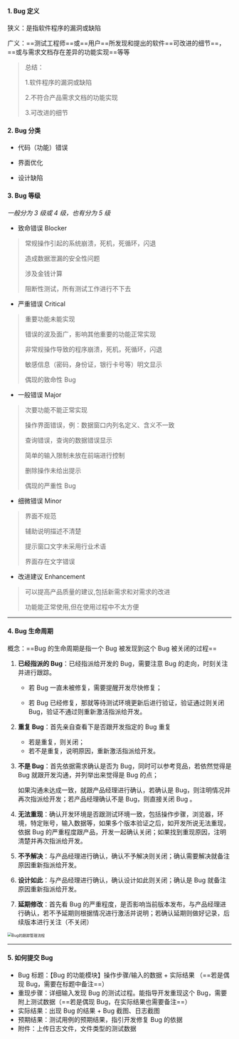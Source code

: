 #### 1. Bug 定义

狭义：是指软件程序的漏洞或缺陷

广义：==测试工程师==或==用户==所发现和提出的软件==可改进的细节==，==或与需求文档存在差异的功能实现==等等

> 总结：
>
> 1.软件程序的漏洞或缺陷
>
> 2.不符合产品需求文档的功能实现
>
> 3.可改进的细节

#### 2. Bug 分类

+ 代码（功能）错误

+ 界面优化

+ 设计缺陷

#### 3. Bug 等级

*一般分为 3 级或 4 级，也有分为 5 级*

* 致命错误 Blocker

> 常规操作引起的系统崩溃，死机，死循环，闪退
>
> 造成数据泄漏的安全性问题
>
> 涉及金钱计算
>
> 阻断性测试，所有测试工作进行不下去

* 严重错误 Critical

> 重要功能未能实现
>
> 错误的波及面广，影响其他重要的功能正常实现
>
> 非常规操作导致的程序崩溃，死机，死循环，闪退
>
> 敏感信息（密码，身份证，银行卡号等）明文显示
>
> 偶现的致命性 Bug

* 一般错误 Major

> 次要功能不能正常实现
>
> 操作界面错误，例：数据窗口内列名定义、含义不一致
>
> 查询错误，查询的数据错误显示
>
> 简单的输入限制未放在前端进行控制
>
> 删除操作未给出提示
>
> 偶现的严重性 Bug

* 细微错误 Minor

> 界面不规范
>
> 辅助说明描述不清楚
>
> 提示窗口文字未采用行业术语
>
> 界面存在文字错误

* 改进建议 Enhancement

> 可以提高产品质量的建议,包括新需求和对需求的改进
>
> 功能能正常使用,但在使用过程中不太方便



---



#### 4. Bug 生命周期

概念：==Bug 的生命周期是指一个 Bug 被发现到这个 Bug 被关闭的过程==

1. **已经指派的 Bug**：已经指派给开发的 Bug，需要注意 Bug 的走向，时刻关注并进行跟踪。

   + 若 Bug 一直未被修复，需要提醒开发尽快修复；

   + 若 Bug 已经修复，那就等待测试环境更新后进行验证，验证通过则关闭 Bug，验证不通过则重新激活指派给开发。

2. **重复 Bug**：首先亲自查看下是否跟开发指定的 Bug 重复

   + 若是重复，则关闭；
   + 若不是重复，说明原因，重新激活指派给开发。

3. **不是 Bug**：首先依据需求确认是否为 Bug，同时可以参考竞品，若依然觉得是 Bug 就跟开发沟通，并列举出来觉得是 Bug 的点；

   如果沟通未达成一致，就跟产品经理进行确认，若确认是 Bug，则注明情况并再次指派给开发；若产品经理确认不是 Bug，则直接关闭 Bug 。

4. **无法重现**：确认开发环境是否跟测试环境一致，包括操作步骤，浏览器，环境，特定账号，输入数据等，如果多个版本验证之后，如开发所说无法重现，依据 Bug 的严重程度跟产品，开发一起确认关闭；如果找到重现原因，注明清楚并再次指派给开发。

5. **不予解决**：与产品经理进行确认，确认不予解决则关闭；确认需要解决就备注原因重新指派给开发。

6. **设计如此**：与产品经理进行确认，确认设计如此则关闭；确认是 Bug 就备注原因重新指派给开发。

7. **延期修改**：首先看 Bug 的严重程度，是否影响当前版本发布，与产品经理进行确认，若不予延期则根据情况进行激活并说明；若确认延期则做好记录，后续版本进行关注（不关闭）

<img src="https://i.loli.net/2021/11/02/q9mxg3reQJMoOA7.png" alt="Bug的跟踪管理流程" style="zoom:60%;" />

---


#### 5. 如何提交 Bug

* Bug 标题：【Bug 的功能模块】操作步骤/输入的数据 + 实际结果 （==若是偶现 Bug，需要在标题中备注==）
* 重现步骤：详细输入发现 Bug 的测试过程。能指导开发重现这个 Bug，需要附上测试数据（==若是偶现 Bug，在实际结果也需要备注==）
* 实际结果：出现 Bug 的结果 +  Bug 截图、日志截图
* 预期结果：测试用例的预期结果，指引开发修复 Bug 的依据
* 附件：上传日志文件，文件类型的测试数据









